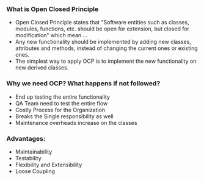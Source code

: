 ### What is Open Closed Principle
- Open Closed Principle states that "Software entities such as classes, modules, functions, etc. should be open for extension, but closed for modification" which mean ...
- Any new functionality should be implemented by adding new classes, attributes and methods, instead of changing the current ones or existing ones.
- The simplest way to apply OCP is to implement the new functionality on new derived classes.

### Why we need OCP? What happens if not followed?
- End up testing the entire functionality
- QA Team need to test the entire flow
- Costly Process for the Organization
- Breaks the Single responsibility as well
- Maintenance overheads increase on the classes

### Advantages:
- Maintainability
- Testability
- Flexibility and Extensibility
- Loose Coupling
